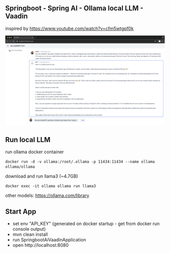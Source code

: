 ## Springboot - Spring AI - Ollama local LLM - Vaadin

inspired by https://www.youtube.com/watch?v=cfm5wtgpf0k

![alt text](https://github.com/devMalteK/springboot-ai-vaadin/blob/main/doc/dev.maltegpt.png)

## Run local LLM

run ollama docker container

```
docker run -d -v ollama:/root/.ollama -p 11434:11434 --name ollama ollama/ollama
```

download and run llama3 (~4.7GB)

```
docker exec -it ollama ollama run llama3
```

other models: https://ollama.com/library

## Start App

- set env "API_KEY" (generated on docker startup - get from docker run console output)
- mvn clean install
- run SpringbootAiVaadinApplication
- open http://localhost:8080
